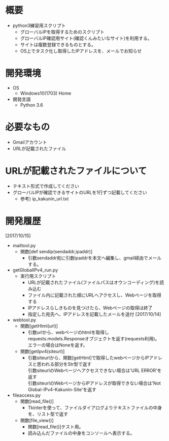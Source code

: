 # 概要
* python3練習用スクリプト
    * グローバルIPを取得するためのスクリプト
    * グローバルIP確認用サイト(確認くんみたいなサイト)を利用する。
    * サイトは複数登録できるものとする。
    * OS上でタスク化し取得したIPアドレスを、メールでお知らせ

# 開発環境
* OS
    * Windows10(1703) Home
* 開発言語
    * Python 3.6

# 必要なもの
* Gmailアカウント
* URLが記載されたファイル

# URLが記載されたファイルについて
* テキスト形式で作成してください
* グローバルIPが確認できるサイトのURLを1行ずつ記載してください
    * 参考)
      ip_kakunin_url.txt

# 開発履歴
[2017/10/15]
* mailtool.py
    * 関数[def sendip(sendaddr,ipaddr)]
        * 引数sendaddr宛に引数ipaddrを本文へ編集し、gmail経由でメールする。
* getGlobalIPv4_run.py
    * 実行用スクリプト
        * URLが記載されたファイル(ファイルパスはオウンコーディング)を読み込む
        * ファイル内に記載された順にURLへアクセスし、Webページを取得する
        * IPアドレスらしきものを見つけたら、Webページの取得は終了
        * 指定した宛先へ、IPアドレスを記載したメールを送付
[2017/10/14]
* webtool.py
    * 関数[getHtml(url)]
        * 引数urlから、webページのhtmlを取得しrequests.models.Responseオブジェクトを返す(requests利用)。  
          エラーの場合はNoneを返す。
    * 関数[getIpv4(siteurl)]
        * 引数siteurlから、関数[getHtml]で取得したwebページからIPアドレスと思われる部分をStr型で返す  
          引数siteurlのWebページへアクセスできない場合は'URL ERROR'を返す  
          引数siteurlのWebページからIPアドレスが取得できない場合は'Not Global-IPv4-Kakunin-Site'を返す
* fileaccess.py
    * 関数[read_file()]
        * Tkinterを使って、ファイルダイアログよりテキストファイルの中身を、リスト型で返す
    * 関数[file_view()]
        * 関数[read_file()]テスト用。
        * 読み込んだファイルの中身をコンソールへ表示する。

